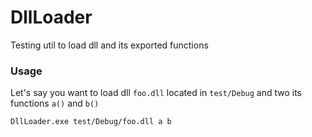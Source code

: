# DllLoader
Testing util to load dll and its exported functions

### Usage

Let's say you want to load dll `foo.dll` located in `test/Debug` and two its functions `a()` and `b()`

```
DllLoader.exe test/Debug/foo.dll a b
```
